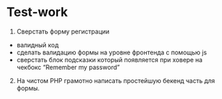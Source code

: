 # Test-work
1. Сверстать форму регистрации 
- валидный код 
- сделать валидацию формы на уровне фронтенда с помощью js 
- сверстать блок подсказки который появляется при ховере на чекбокс “Remember my password” 
2. На чистом PHP грамотно написать простейшую бекенд часть для формы.
